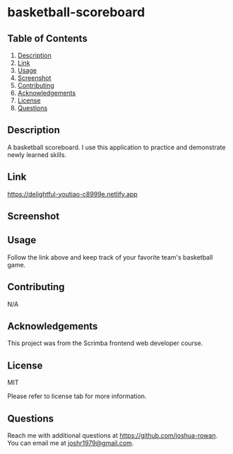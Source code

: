 # basketball-scoreboard
## Table of Contents
1. [Description](#Description)
2. [Link](#Link)
3. [Usage](#Usage)
4. [Screenshot](#Screenshot)
4. [Contributing](#Contributing)
5. [Acknowledgements](#Acknowledgements)
6. [License](#License)
7. [Questions](#Questions)

## Description

A basketball scoreboard. I use this application to practice and demonstrate newly learned skills.

## Link
https://delightful-youtiao-c8999e.netlify.app 

## Screenshot


## Usage

Follow the link above and keep track of your favorite team's basketball game. 

## Contributing

N/A


## Acknowledgements

This project was from the Scrimba frontend web developer course.  

## License
MIT

Please refer to license tab for more information.

## Questions

Reach me with additional questions at <https://github.com/joshua-rowan>. 
You can email me at <joshr1979@gmail.com>.
